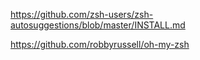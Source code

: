 
https://github.com/zsh-users/zsh-autosuggestions/blob/master/INSTALL.md

https://github.com/robbyrussell/oh-my-zsh
